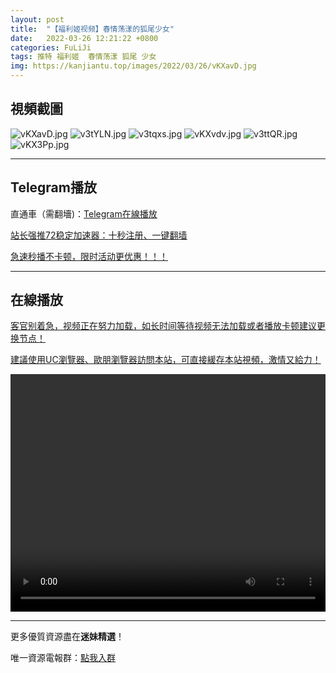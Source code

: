 ```yaml
---
layout: post
title:  "【福利姬视频】春情荡漾的狐尾少女"
date:   2022-03-26 12:21:22 +0800
categories: FuLiJi
tags: 推特 福利姬  春情荡漾 狐尾 少女
img: https://kanjiantu.top/images/2022/03/26/vKXavD.jpg
---
```



## 視頻截圖

![vKXavD.jpg](https://kanjiantu.top/images/2022/03/26/vKXavD.jpg)
![v3tYLN.jpg](https://kanjiantu.top/images/2022/03/26/v3tYLN.jpg)
![v3tqxs.jpg](https://kanjiantu.top/images/2022/03/26/v3tqxs.jpg)
![vKXvdv.jpg](https://kanjiantu.top/images/2022/03/26/vKXvdv.jpg)
![v3ttQR.jpg](https://kanjiantu.top/images/2022/03/26/v3ttQR.jpg)
![vKX3Pp.jpg](https://kanjiantu.top/images/2022/03/26/vKX3Pp.jpg)

* * *
## Telegram播放

直通車（需翻墻)：[Telegram在線播放](https://t.me/mimeijingxuan/366)

<u>站长强推72稳定加速器：[十秒注册、一键翻墙](https://72vpn.xyz/#/register?code=mimei) </u>


<u>急速秒播不卡顿，限时活动更优惠！！！</u>
* * *
## 在線播放
<u>客官别着急，视频正在努力加载，如长时间等待视频无法加载或者播放卡顿建议更换节点！</u>

<u>建議使用UC瀏覽器、歐朋瀏覽器訪問本站，可直接緩存本站視頻，激情又給力！</u>
<center><video src="https://cdn.publer.io/uploads/videos/6247eb99db2797343b249e63/2af48b2b5df6ffc03b89843a037a79a3.mp4" width="100%" height="380px" controls="controls"></video></center>


* * *
更多優質資源盡在**迷妹精選**！

唯一資源電報群：[點我入群](https://t.me/mimeijingxuan)


